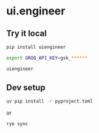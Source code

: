 # ui.engineer

## Try it local

```bash
pip install uiengineer

export GROQ_API_KEY=gsk_******

uiengineer
```

## Dev setup

```bash
uv pip install -r pyproject.toml
```

or

```bash
rye sync
```
